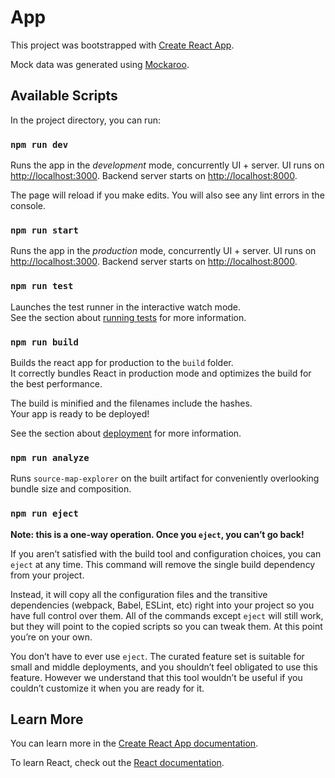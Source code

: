 # App

This project was bootstrapped with [Create React App](https://github.com/facebook/create-react-app).

Mock data was generated using [Mockaroo](https://www.mockaroo.com/).

## Available Scripts

In the project directory, you can run:

### `npm run dev`

Runs the app in the _development_ mode, concurrently UI + server.
UI runs on [http://localhost:3000](http://localhost:3000).
Backend server starts on [http://localhost:8000](http://localhost:8000).

The page will reload if you make edits.
You will also see any lint errors in the console.

### `npm run start`

Runs the app in the _production_ mode, concurrently UI + server.
UI runs on [http://localhost:3000](http://localhost:3000).
Backend server starts on [http://localhost:8000](http://localhost:8000).

### `npm run test`

Launches the test runner in the interactive watch mode.\
See the section about [running tests](https://facebook.github.io/create-react-app/docs/running-tests) for more information.

### `npm run build`

Builds the react app for production to the `build` folder.\
It correctly bundles React in production mode and optimizes the build for the best performance.

The build is minified and the filenames include the hashes.\
Your app is ready to be deployed!

See the section about [deployment](https://facebook.github.io/create-react-app/docs/deployment) for more information.

### `npm run analyze`

Runs `source-map-explorer` on the built artifact for conveniently overlooking bundle size and composition.

### `npm run eject`

**Note: this is a one-way operation. Once you `eject`, you can’t go back!**

If you aren’t satisfied with the build tool and configuration choices, you can `eject` at any time. This command will remove the single build dependency from your project.

Instead, it will copy all the configuration files and the transitive dependencies (webpack, Babel, ESLint, etc) right into your project so you have full control over them. All of the commands except `eject` will still work, but they will point to the copied scripts so you can tweak them. At this point you’re on your own.

You don’t have to ever use `eject`. The curated feature set is suitable for small and middle deployments, and you shouldn’t feel obligated to use this feature. However we understand that this tool wouldn’t be useful if you couldn’t customize it when you are ready for it.

## Learn More

You can learn more in the [Create React App documentation](https://facebook.github.io/create-react-app/docs/getting-started).

To learn React, check out the [React documentation](https://reactjs.org/).
